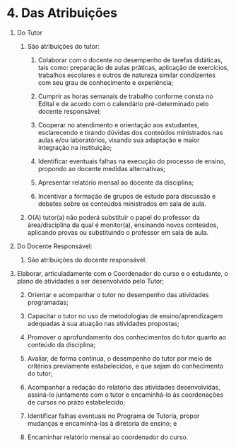 # 4. Das Atribuições

1. Do Tutor

   1. São atribuições do tutor:  

      1. Colaborar com o docente no desempenho de tarefas didáticas, tais como: preparação de aulas práticas, aplicação de exercícios, trabalhos escolares e outros de natureza similar condizentes com seu grau de conhecimento e experiência;

      2. Cumprir as horas semanais de trabalho conforme consta no Edital e de acordo com o calendário pré-determinado pelo docente responsável;

      3. Cooperar no atendimento e orientação aos estudantes, esclarecendo e tirando dúvidas dos conteúdos ministrados nas aulas e/ou laboratórios, visando sua adaptação e maior integração na instituição;

      4. Identificar eventuais falhas na execução do processo de ensino, propondo ao docente medidas alternativas;

      5. Apresentar relatório mensal ao docente da disciplina;

      6. Incentivar a formação de grupos de estudo para discussão e debates sobre os conteúdos ministrados em sala de aula.

   2. O(A) tutor(a) não poderá substituir o papel do professor da área/disciplina da qual é monitor(a), ensinando novos conteúdos, aplicando provas ou substituindo o professor em sala de aula.

2. Do Docente Responsável:  

   1. São atribuições do docente responsável:

1. Elaborar, articuladamente com o Coordenador do curso e o estudante, o plano de atividades a ser desenvolvido pelo Tutor;

    2. Orientar e acompanhar o tutor no desempenho das atividades programadas;

    3. Capacitar o tutor no uso de metodologias de ensino/aprendizagem adequadas à sua atuação nas atividades propostas;

    4. Promover o aprofundamento dos conhecimentos do tutor quanto ao conteúdo da disciplina;

    5. Avaliar, de forma contínua, o desempenho do tutor por meio de critérios previamente estabelecidos, e que sejam do conhecimento do tutor;

    6. Acompanhar a redação do relatório das atividades desenvolvidas, assiná-lo juntamente com o tutor e encaminhá-lo às coordenações de cursos no prazo estabelecido;

    7. Identificar falhas eventuais no Programa de Tutoria, propor mudanças e encaminhá-las à diretoria de ensino; e

    8. Encaminhar relatório mensal ao coordenador do curso.
